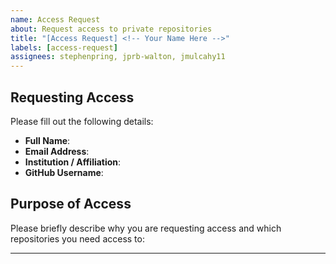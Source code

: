 ```yaml
---
name: Access Request
about: Request access to private repositories
title: "[Access Request] <!-- Your Name Here -->"
labels: [access-request]
assignees: stephenpring, jprb-walton, jmulcahy11
---
```


## Requesting Access

Please fill out the following details:

- **Full Name**: <!-- Your full name -->
- **Email Address**: <!-- Your email address -->
- **Institution / Affiliation**: <!-- Your institution or affiliation -->
- **GitHub Username**: <!-- Your GitHub username -->

## Purpose of Access


Please briefly describe why you are requesting access and which repositories you need access to:

<!-- e.g., I am collaborating on the XYZ project and need access to the ABC repository for model development. -->


---
